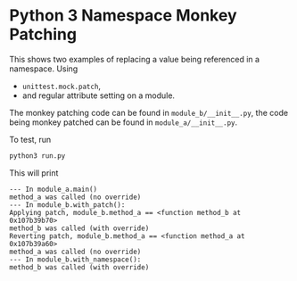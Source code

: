 # Python 3 Namespace Monkey Patching

This shows two examples of replacing a value being referenced in a namespace.
Using

- `unittest.mock.patch`,
- and regular attribute setting on a module.

The monkey patching code can be found in `module_b/__init__.py`, the code being
monkey patched can be found in `module_a/__init__.py`.

To test, run

```bash
python3 run.py
```

This will print

```
--- In module_a.main()
method_a was called (no override)
--- In module_b.with_patch():
Applying patch, module_b.method_a == <function method_b at 0x107b39b70>
method_b was called (with override)
Reverting patch, module_b.method_a == <function method_a at 0x107b39a60>
method_a was called (no override)
--- In module_b.with_namespace():
method_b was called (with override)
```
